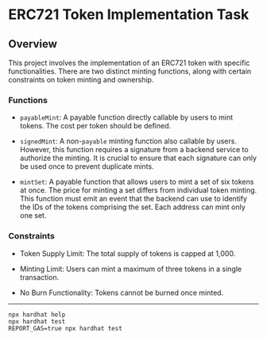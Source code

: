 # ERC721 Token Implementation Task

## Overview

This project involves the implementation of an ERC721 token with specific functionalities. There are two distinct minting functions, along with certain constraints on token minting and ownership.

### Functions

- `payableMint`: A payable function directly callable by users to mint tokens. The cost per token should be defined.

- `signedMint`: A non-`payable` minting function also callable by users. However, this function requires a signature from a backend service to authorize the minting. It is crucial to ensure that each signature can only be used once to prevent duplicate mints.

- `mintSet`: A payable function that allows users to mint a set of six tokens at once. The price for minting a set differs from individual token minting. This function must emit an event that the backend can use to identify the IDs of the tokens comprising the set. Each address can mint only one set.

### Constraints

- Token Supply Limit: The total supply of tokens is capped at 1,000.
  
- Minting Limit: Users can mint a maximum of three tokens in a single transaction.

- No Burn Functionality: Tokens cannot be burned once minted.


---

```shell
npx hardhat help
npx hardhat test
REPORT_GAS=true npx hardhat test
```
